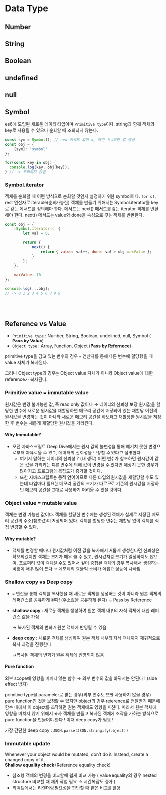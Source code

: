 # Data Type

## Number

## String

## Boolean

## undefined

## null

## Symbol
es6에 도입된 새로운 데이터 타입이며 `Primitive type`이다. string과 함께 객체의 key로 사용될 수 있으나 순회할 때 조회되지 않는다.
```javascript
const sym = Symbol(); // new 키워드 없이 x, 매번 유니크한 값 생성
const obj = {
    [sym]: 'symbol'
};

for(const key in obj) {
  console.log(key, obj[key]);
} // -> 조회되지 않음
```

### Symbol.iterator
객체를 순회할 때 어떤 방식으로 순회할 것인지 설정하기 위한 symbol이다. `for of`, rest 연산자로 iterable(순회가능한) 객체를 만들기 위해서는 Symbol.iterator를 key로 갖는 메서드를 정의해아 한다.
메서드는 next() 메서드를 갖는 iterator 객체를 반환해야 한다. next() 메서드는 value와 done을 속성으로 갖는 객체를 반환한다.
```javascript
const obj = {
    [Symbol.iterator]() {
        let val = 0;

        return {
            next() {
                return { value: val++, done: val > obj.maxValue };
            }
        };
    },
  
    maxValue: 10
};

console.log(...obj);
// -> 0 1 2 3 4 5 6 7 8 9
```
<br>
<br>

## Reference vs Value

- `Primitive type` :  Number, String, Boolean, undefined, null, Symbol ( **Pass by Value**)
- `Object type` : Array, Function, Object (**Pass by Refernece**)

primitive type을 담고 있는 변수의 경우 `=` 연산자를 통해 다른 변수에 할당했을 때 value 자체가 복사된다. 

그러나 Object type의 경우는 Object value 자체가 아니라 Object value에 대한 reference가 복사된다.

### Primitive value = immutable value

원시값은 변경 불가능한 값, 즉 read only 값이다 → 데이터의 신뢰성 보장 
원시값을 할당한 변수에 새로운 원시값을 재할당하면 메모리 공간에 저장되어 있는 재할당 이전의 원시값을 변경하는 것이 아니라 새로운 메모리 공간을 확보하고 재할당한 원시값을 저장한 후 변수는 새롭게 재할당한 원시값을 가리킨다.

#### Why Immutable?
- 모던 자바스크립트 Deep Dive에서는 원시 값의 불변성을 통해 예기치 못한 변경으로부터 자유로울 수 있고, 데이터의 신뢰성을 보장할 수 있다고 설명한다.
   - 여기서 말하는 데이터의 신뢰성 ? (내 생각) 어떤 변수가 참조하던 원시값이 같은 값을 가리키는 다른 변수에 의해 값이 변경될 수 있다면 예상치 못한 경우가 많아지고 프로그램의 복잡도가 증가할 것이다.
   - 또한 자바스크립트는 동적 언어이므로 다른 타입의 원시값을 재할당할 수도 있는데 타입마다 필요한 메모리 공간의 크기가 다르므로 기존의 원시값을 저장하던 메모리 공간을 그대로 사용하기 어려울 수 있을 것이다.


### Object value = mutable value

객체는 변경 가능한 값이다. 객체를 할당한 변수에는 생성된 객체가 실제로 저장된 메모리 공간의 주소(참조값)이 저장되어 있다. 객체를 할당한 변수는 재할당 없이 객체를 직접 변경할 수 있다.


#### Why mutable?
- 객체를 변경할 때마다 원시값처럼 이전 값을 복사해서 새롭게 생성한다면 신뢰성은 확보되겠지만 객체는 크기가 매우 클 수 있고, 원시값처럼 크기가 일정하지도 않으며, 프로퍼티 값이 객체일 수도 있어서 깊이 중첩된 객체의 경우 복사해서 생성하는 비용이 매우 많이 든다 → 메모리의 효율적 소비가 어렵고 성능이 나빠짐

### Shallow copy vs Deep copy

- `=` 연산을 통해 객체를 복사했을 때 새로운 객체를 생성하는 것이 아니라 원본 객체의 레퍼런스를 공유하게 된다! (주소값을 공유하게 된다) → Pass by Reference
- **shallow copy** : 새로운 객체를 생성하여 원본 객체 내부의 자식 객체에 대한 레퍼런스 값을 가짐

    → 복사된 객체의 변화가 원본 객체에 반영될 수 있음

- **deep copy** : 새로운 객체를 생성하여 원본 객체 내부의 자식 객체까지 재귀적으로 복사 과정을 진행한다

    →복사된 객체의 변화가 원본 객체에 반영되지 않음

#### Pure function

외부 scope에 영향을 미치지 않는 함수 → 외부 변수의 값을 바꿔서는 안된다 ! (side effect 방지)

primitive type을 parameter로 받는 경우(외부 변수도 또한 사용하지 않을 경우) pure function인 것을 보장할 수 있지만 object의 경우 reference로 전달받기 때문에 함수 내에서 이 object를 조작하면 원본 객체에도 영향을 미친다. 따라서 원본 객체에 영향을 미치지 않기 위해서 복사 객체를 만들고 복사된 객체에 조작을 가하는 방식으로 pure function을 만들어야 한다 ! 이때 deep copy가 필요 !

가장 간단한 deep copy :  `JSON.parse(JSON.stringify(object))`

### Immutable update
Whenever your object would be mutated, don’t do it. Instead, create a changed copy of it. <br>
**Shallow equality check** (Reference equality check)

- 참조형 객체의 변경을 비교할때 쉽게 비교 가능 ( value equality의 경우 nested structure 비교할 때 재귀 작업 필요 → 시간복잡도 증가 )
- 리액트에서는 리렌더링 필요성을 판단할 때 얕은 비교를 활용
